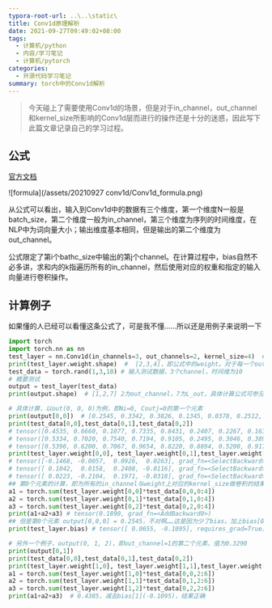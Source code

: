 ```yaml
---
typora-root-url: ..\..\static\
title: Conv1d原理解析
date: 2021-09-27T09:49:02+08:00
tags:
  - 计算机/python
  - 内容/学习笔记
  - 计算机/pytorch
categories:
  - 开源代码学习笔记
summary: torch中的Conv1d解析
---
```


> 今天碰上了需要使用Conv1d的场景，但是对于in_channel，out_channel和kernel_size所影响的Conv1d层而进行的操作还是十分的迷惑，因此写下此篇文章记录自己的学习过程。

## 公式

[官方文档](https://pytorch.org/docs/stable/generated/torch.nn.Conv1d.html)

![formula](/assets/20210927 conv1d/Conv1d_formula.png)

从公式可以看出，输入到Conv1d中的数据有三个维度，第一个维度N一般是batch_size，第二个维度一般为in_channel，第三个维度为序列的时间维度，在NLP中为词向量大小；输出维度基本相同，但是输出的第二个维度为out_channel。

公式限定了第i个bathc_size中输出的第j个channel。在计算过程中，bias自然不必多讲，求和内的k指遍历所有的in_channel，然后使用对应的权重和指定的输入向量进行卷积操作。

## 计算例子

如果懂的人已经可以看懂这条公式了，可是我不懂……所以还是用例子来说明一下

```python
import torch
import torch.nn as nn
test_layer = nn.Conv1d(in_channels=3, out_channels=2, kernel_size=4)  # 设计一个测试层，不同数据不一样，方便后面查阅
print(test_layer.weight.shape)  #  [2,3,4]，即公式中的weight。对于每一个out_channel和in_channel的对应，都有一个kernel_size大小的卷积核
test_data = torch.rand(1,3,10) # 输入测试数据，3个channel，时间维为10
# 概要测试
output = test_layer(test_data) 
print(output.shape)  # [1,2,7] 2为out_channel，7为L_out，具体计算公式可参见官方文档

# 具体计算，以out(0, 0, 0)为例，即Ni=0, Coutj=0的第一个元素
print(output[0,0])  # [0.2545, 0.3342, 0.3826, 0.1345, 0.0378, 0.2512, 0.2467]
print(test_data[0,0],test_data[0,1],test_data[0,2])
# tensor([0.4535, 0.6660, 0.1077, 0.7335, 0.8431, 0.2407, 0.2267, 0.1635, 0.8010, 0.5360]) 
# tensor([0.5334, 0.7020, 0.7540, 0.7194, 0.9105, 0.2495, 0.3046, 0.3894, 0.6813, 0.0660]) 
# tensor([0.5396, 0.6200, 0.7067, 0.9654, 0.8220, 0.8894, 0.5200, 0.9175, 0.6874, 0.8831])
print(test_layer.weight[0,0], test_layer.weight[0,1],test_layer.weight[0,2])
# tensor([-0.1468, -0.0057,  0.0926,  0.0263], grad_fn=<SelectBackward>) 
# tensor([ 0.1042,  0.0158,  0.2408, -0.0116], grad_fn=<SelectBackward>) 
# tensor([ 0.0223, -0.2104,  0.1971, -0.0318], grad_fn=<SelectBackward>
## 第0个元素的计算，即为所有的in_channel与weight上对应的kernel_size做卷积的结果
a1 = torch.sum(test_layer.weight[0,0]*test_data[0,0,0:4])
a2 = torch.sum(test_layer.weight[0,1]*test_data[0,1,0:4])
a3 = torch.sum(test_layer.weight[0,2]*test_data[0,2,0:4])
print(a1+a2+a3) # tensor(0.1890, grad_fn=<AddBackward0>)
## 但是第0个元素 output[0,0,0] = 0.2545，不对啊……这是因为少了bias。加上bias[0]就对了
print(test_layer.bias) # tensor([ 0.0655, -0.1095], requires_grad=True)

# 另外一个例子，output(0, 1, 2)，即out_channel=1的第二个元素，值为0.3290
print(output[0,1])
print(test_data[0,0],test_data[0,1],test_data[0,2])
print(test_layer.weight[1,0], test_layer.weight[1,1],test_layer.weight[1,2])
a1 = torch.sum(test_layer.weight[1,0]*test_data[0,0,2:6])
a2 = torch.sum(test_layer.weight[1,1]*test_data[0,1,2:6])
a3 = torch.sum(test_layer.weight[1,2]*test_data[0,2,2:6])
print(a1+a2+a3)  # 0.4385，减去bias[1](-0.1095)，结果正确
```




